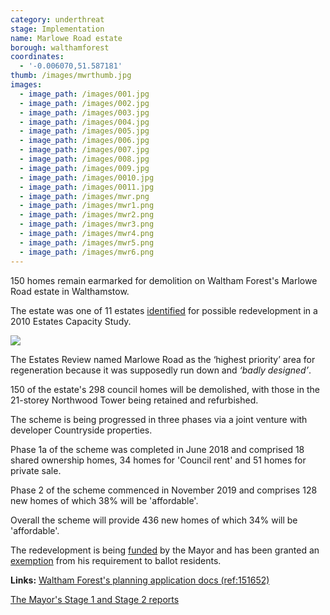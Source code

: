 ```yaml
---
category: underthreat
stage: Implementation
name: Marlowe Road estate
borough: walthamforest
coordinates:
  - '-0.006070,51.587181'
thumb: /images/mwrthumb.jpg
images:
  - image_path: /images/001.jpg
  - image_path: /images/002.jpg
  - image_path: /images/003.jpg
  - image_path: /images/004.jpg
  - image_path: /images/005.jpg
  - image_path: /images/006.jpg
  - image_path: /images/007.jpg
  - image_path: /images/008.jpg
  - image_path: /images/009.jpg
  - image_path: /images/0010.jpg
  - image_path: /images/0011.jpg
  - image_path: /images/mwr.png
  - image_path: /images/mwr1.png
  - image_path: /images/mwr2.png
  - image_path: /images/mwr3.png
  - image_path: /images/mwr4.png
  - image_path: /images/mwr5.png
  - image_path: /images/mwr6.png
---
```

150 homes remain earmarked for demolition on Waltham Forest's Marlowe Road estate in Walthamstow.

The estate was one of 11 estates [identified](https://democracy.walthamforest.gov.uk/documents/s10654/4.2.%20LSP%20report%20-%20Estates%20Review.pdf) for possible redevelopment in a 2010 Estates Capacity Study.

<img src="/images/11estates.png" class="img-fluid rounded img-thumbnail">

The Estates Review named Marlowe Road as the ‘highest priority’ area for regeneration because it was supposedly run down and _‘badly designed’_.

150 of the estate's 298 council homes will be demolished, with those in the 21-storey Northwood Tower being retained and refurbished.

The scheme is being progressed in three phases via a joint venture with developer Countryside properties. 

Phase 1a of the scheme was completed in June 2018 and comprised 18 shared ownership homes, 34 homes for 'Council rent' and 51 homes for private sale. 

Phase 2 of the scheme commenced in November 2019 and comprises 128 new homes of which 38% will be 'affordable'.

Overall the scheme will provide 436 new homes of which 34% will be 'affordable'.

The redevelopment is being [funded](/approved/funding) by the Mayor and has been granted an [exemption](/approved/ballotrequirements) from his requirement to ballot residents.

__Links:__
[Waltham Forest's planning application docs (ref:151652)](https://planning.walthamforest.gov.uk/planning/search-applications?civica.query.FullTextSearch=151652#VIEW?RefType=APPPlanCase&KeyText=151652)

[The Mayor's Stage 1 and Stage 2 reports](https://gla.force.com/pr/s/planning-application/a0i4J0000003TaCQAU/20163106as2?tabset-c2f3b=2)

